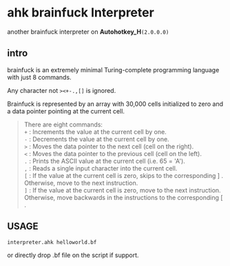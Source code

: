 # ahk brainfuck Interpreter

another brainfuck interpreter on **Autohotkey_H**`(2.0.0.0)`

## intro

brainfuck is an extremely minimal Turing-complete programming language with just 8 commands.

Any character not `><+-.,[]` is ignored.

Brainfuck is represented by an array with 30,000 cells initialized to zero
and a data pointer pointing at the current cell.

  > There are eight commands:  
  > `+` : Increments the value at the current cell by one.  
  > `-` : Decrements the value at the current cell by one.  
  > `>` : Moves the data pointer to the next cell (cell on the right).  
  > `<` : Moves the data pointer to the previous cell (cell on the left).  
  > `.` : Prints the ASCII value at the current cell (i.e. 65 = 'A').  
  > `,` : Reads a single input character into the current cell.  
  > `[` : If the value at the current cell is zero, skips to the corresponding ] .  
  > Otherwise, move to the next instruction.  
  > `]` : If the value at the current cell is zero, move to the next instruction. 
  > Otherwise, move backwards in the instructions to the corresponding [ .  
  
## USAGE

`interpreter.ahk helloworld.bf`

or directly drop .bf file on the script if support.
